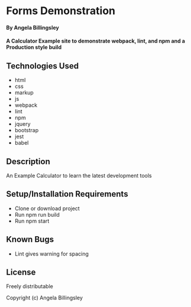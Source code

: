 # Forms Demonstration

#### By **Angela Billingsley**

#### A Calculator Example site to demonstrate webpack, lint, and npm and a Production style build

## Technologies Used 

* html
* css
* markup
* js
* webpack
* lint
* npm
* jquery
* bootstrap
* jest
* babel

## Description

An Example Calculator to learn the latest development tools

## Setup/Installation Requirements

* Clone or download project 
* Run npm run build
* Run npm start

## Known Bugs

* Lint gives warning for spacing

## License

Freely distributable

Copyright (c) Angela Billingsley